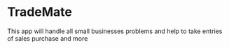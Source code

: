 # TradeMate
This app will handle all small businesses problems and help to take entries of sales purchase and more
